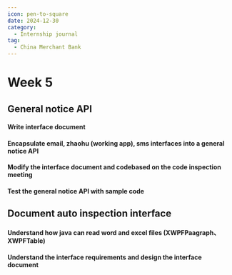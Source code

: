 ```yaml
---
icon: pen-to-square
date: 2024-12-30
category:
  - Internship journal
tag:
  - China Merchant Bank
---
```


# Week 5

## General notice API 
#### Write interface document 
#### Encapsulate email, zhaohu (working app), sms interfaces into a general notice API 
#### Modify the interface document and codebased on the code inspection meeting
#### Test the general notice API with sample code

## Document auto inspection interface
#### Understand how java can read word and excel files (XWPFPaagraph、XWPFTable) 
#### Understand the interface requirements and design the interface document